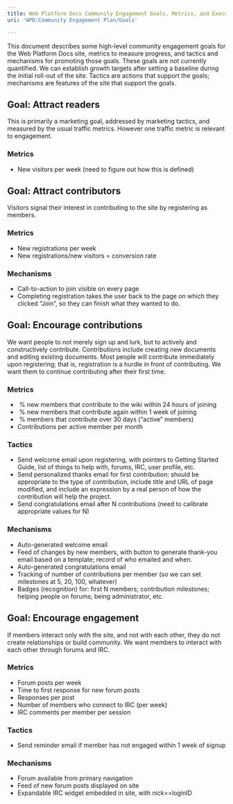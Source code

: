 ```yaml
---
title: Web Platform Docs Community Engagement Goals, Metrics, and Execution
uri: 'WPD:Community Engagement Plan/Goals'

---
```

This document describes some high-level community engagement goals for the Web Platform Docs site, metrics to measure progress, and tactics and mechanisms for promoting those goals. These goals are not currently quantified. We can establish growth targets after setting a baseline during the initial roll-out of the site. Tactics are actions that support the goals; mechanisms are features of the site that support the goals.

## <span>Goal: Attract readers</span>

This is primarily a marketing goal, addressed by marketing tactics, and measured by the usual traffic metrics. However one traffic metric is relevant to engagement.

### <span>Metrics</span>

-   New visitors per week (need to figure out how this is defined)

## <span>Goal: Attract contributors</span>

Visitors signal their interest in contributing to the site by registering as members.

### <span>Metrics</span>

-   New registrations per week
-   New registrations/new visitors = conversion rate

### <span>Mechanisms</span>

-   Call-to-action to join visible on every page
-   Completing registration takes the user back to the page on which they clicked “Join”, so they can finish what they wanted to do.

## <span>Goal: Encourage contributions</span>

We want people to not merely sign up and lurk, but to actively and constructively contribute. Contributions include creating new documents and editing existing documents. Most people will contribute immediately upon registering; that is, registration is a hurdle in front of contributing. We want them to continue contributing after their first time.

### <span>Metrics</span>

-    % new members that contribute to the wiki within 24 hours of joining
-    % new members that contribute again within 1 week of joining
-    % members that contribute over 30 days (“active” members)
-   Contributions per active member per month

### <span>Tactics</span>

-   Send welcome email upon registering, with pointers to Getting Started Guide, list of things to help with, forums, IRC, user profile, etc.
-   Send personalized thanks email for first contribution: should be appropriate to the type of contribution, include title and URL of page modified, and include an expression by a real person of how the contribution will help the project.
-   Send congratulations email after N contributions (need to calibrate appropriate values for N)

### <span>Mechanisms</span>

-   Auto-generated welcome email
-   Feed of changes by new members, with button to generate thank-you email based on a template; record of who emailed and when.
-   Auto-generated congratulations email
-   Tracking of number of contributions per member (so we can set milestones at 5, 20, 100, whatever)
-   Badges (recognition) for: first N members; contribution milestones; helping people on forums; being administrator, etc.

## <span>Goal: Encourage engagement</span>

If members interact only with the site, and not with each other, they do not create relationships or build community. We want members to interact with each other through forums and IRC.

### <span>Metrics</span>

-   Forum posts per week
-   Time to first response for new forum posts
-   Responses per post
-   Number of members who connect to IRC (per week)
-   IRC comments per member per session

### <span>Tactics</span>

-   Send reminder email if member has not engaged within 1 week of signup

### <span>Mechanisms</span>

-   Forum available from primary navigation
-   Feed of new forum posts displayed on site
-   Expandable IRC widget embedded in site, with nick==loginID
